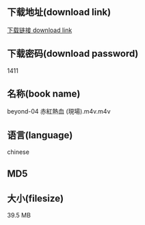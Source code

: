 ## 下载地址(download link)
[下载链接 download link](https://voluble-croquembouche-d321dc.netlify.app/?s=beyond-04+%E8%B5%A4%E7%B4%85%E7%86%B1%E8%A1%80+%28%E7%8F%BE%E5%A0%B4%29.m4v)

## 下载密码(download password)
1411

## 名称(book name)
beyond-04 赤紅熱血 (現場).m4v.m4v

## 语言(language)
chinese

## MD5


## 大小(filesize)
39.5 MB
